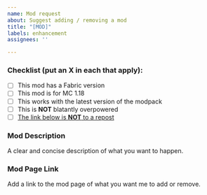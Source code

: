 ```yaml
---
name: Mod request
about: Suggest adding / removing a mod
title: "[MOD]"
labels: enhancement
assignees: ''

---
```


### Checklist (put an X in each that apply):

- [ ] This mod has a Fabric version
- [ ] This mod is for MC 1.18
- [ ] This works with the latest version of the modpack
- [ ] This is **NOT** blatantly overpowered
- [ ] [The link below is **NOT** to a repost](https://stopmodreposts.org)

### Mod Description
A clear and concise description of what you want to happen.

### Mod Page Link
Add a link to the mod page of what you want me to add or remove.
